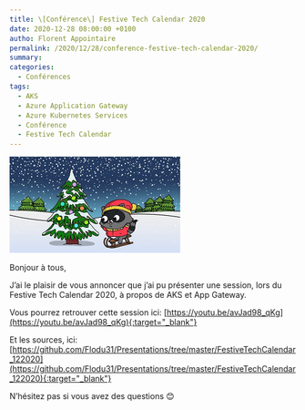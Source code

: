 ```yaml
---
title: \[Conférence\] Festive Tech Calendar 2020
date: 2020-12-28 08:00:00 +0100
autho: Florent Appointaire
permalink: /2020/12/28/conference-festive-tech-calendar-2020/
summary:
categories:
  - Conférences
tags:
  - AKS
  - Azure Application Gateway
  - Azure Kubernetes Services
  - Conférence
  - Festive Tech Calendar
---
```


![](/wp-content/uploads/2020/12/image.png)

Bonjour à tous,

J’ai le plaisir de vous annoncer que j’ai pu présenter une session, lors du Festive Tech Calendar 2020, à propos de AKS et App Gateway.

Vous pourrez retrouver cette session ici: [https://youtu.be/avJad98_qKg](https://youtu.be/avJad98_qKg){:target="_blank"}

Et les sources, ici: [https://github.com/Flodu31/Presentations/tree/master/FestiveTechCalendar_122020](https://github.com/Flodu31/Presentations/tree/master/FestiveTechCalendar_122020){:target="_blank"}

N’hésitez pas si vous avez des questions 😊